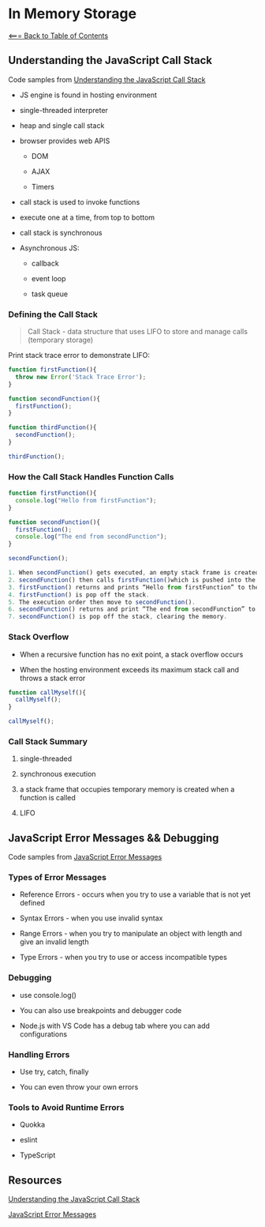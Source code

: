 # **In Memory Storage**

[<=== Back to Table of Contents](https://peterjstaker.github.io/reading-notes/)

## Understanding the JavaScript Call Stack

Code samples from [Understanding the JavaScript Call Stack](https://medium.freecodecamp.org/understanding-the-javascript-call-stack-861e41ae61d4)

* JS engine is found in hosting environment

* single-threaded interpreter

* heap and single call stack

* browser provides web APIS

  * DOM

  * AJAX

  * Timers

* call stack is used to invoke functions

* execute one at a time, from top to bottom

* call stack is synchronous

* Asynchronous JS:
  
  * callback
  
  * event loop

  * task queue

### Defining the Call Stack

> Call Stack - data structure that uses LIFO to store and manage calls (temporary storage)

Print stack trace error to demonstrate LIFO:

```javascript
function firstFunction(){
  throw new Error('Stack Trace Error');
}

function secondFunction(){
  firstFunction();
}

function thirdFunction(){
  secondFunction();
}

thirdFunction();
```

### How the Call Stack Handles Function Calls

```javascript
function firstFunction(){
  console.log("Hello from firstFunction");
}

function secondFunction(){
  firstFunction();
  console.log("The end from secondFunction");
}

secondFunction();

1. When secondFunction() gets executed, an empty stack frame is created. It is the main (anonymous) entry point of the program.
2. secondFunction() then calls firstFunction()which is pushed into the stack.
3. firstFunction() returns and prints “Hello from firstFunction” to the console.
4. firstFunction() is pop off the stack.
5. The execution order then move to secondFunction().
6. secondFunction() returns and print “The end from secondFunction” to the console.
7. secondFunction() is pop off the stack, clearing the memory.
```

### Stack Overflow

* When a recursive function has no exit point, a stack overflow occurs
  
* When the hosting environment exceeds its maximum stack call and throws a stack error

```javascript
function callMyself(){
  callMyself();
}

callMyself();
```

### Call Stack Summary

1. single-threaded

1. synchronous execution

1. a stack frame that occupies temporary memory is created when a function is called

1. LIFO

## JavaScript Error Messages && Debugging

Code samples from [JavaScript Error Messages](https://codeburst.io/javascript-error-messages-debugging-d23f84f0ae7c)

### Types of Error Messages

* Reference Errors - occurs when you try to use a variable that is not yet defined

* Syntax Errors - when you use invalid syntax

* Range Errors - when you try to manipulate an object with length and give an invalid length

* Type Errors - when you try to use or access incompatible types

### Debugging

* use console.log()

* You can also use breakpoints and debugger code

* Node.js with VS Code has a debug tab where you can add configurations

### Handling Errors

* Use try, catch, finally

* You can even throw your own errors

### Tools to Avoid Runtime Errors

* Quokka

* eslint

* TypeScript

## Resources

[Understanding the JavaScript Call Stack](https://medium.freecodecamp.org/understanding-the-javascript-call-stack-861e41ae61d4)

[JavaScript Error Messages](https://codeburst.io/javascript-error-messages-debugging-d23f84f0ae7c)
